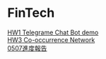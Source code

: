 # FinTech
[HW1 Telegrame Chat Bot demo](https://github.com/jiaying777/FinTech/tree/master/Telegram_chatbot)<br>
[HW3 Co-occurrence Network](https://github.com/jiaying777/FinTech/tree/master/Co-occurrence%20Network)<br>
[0507進度報告](https://docs.google.com/presentation/d/1E1hvEGAmZjAigLkVWaUhvoDo-97xg0HEbAFSo3N8dG8/edit?usp=sharing)
